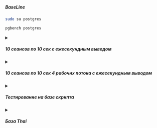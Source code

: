 ##### BaseLine
```bash
sudo su postgres
```
```bash
pgbench postgres
```

<details><summary><h5>10 сеансов по 10 сек с ежесекундным выводом</h5></summary>

```bash
pgbench -P 1 -c 10 -T 10 postgres
```
</details>

<details><summary><h5>10 сеансов по 10 сек 4 рабочих потока с ежесекундным выводом</h5></summary>

```bash
pgbench -P 1 -c 10 -j 4 -T 10 postgres
```

</details>

<details><summary><h5>Тестирование на базе скрипта</h5></summary>

Создаем базу и генерим данные
```sql
psql
CREATE DATABASE bm;
\c bm
CREATE TABLE t AS 
SELECT i AS id, random()*100 AS val
FROM generate_series(1, 10000000) i;
```
Пишем скрипт для тестирования
```sql
cat > ~/workload.sql << EOL
\set r random(1, 5000000)
SELECT id, val 
FROM t
WHERE id = :r;
EOL
```
Пускаем
```bash
pgbench -c 8 -j 4 -T 10 -f ~/workload.sql -U postgres bm
```
```bash
transaction type: /var/lib/postgresql/workload.sql
scaling factor: 1
query mode: simple
number of clients: 8
number of threads: 4
maximum number of tries: 1
duration: 10 s
number of transactions actually processed: 8
number of failed transactions: 0 (0.000%)
latency average = 18473.339 ms
initial connection time = 77.978 ms
tps = 0.433057 (without initial connection time)
```
Печально. Строим соотв индекс на таюличке
```sql
create index ix_t on t (id) include (val);

```
Проверяем
```bash
transaction type: /var/lib/postgresql/workload.sql
scaling factor: 1
query mode: simple
number of clients: 8
number of threads: 4
maximum number of tries: 1
duration: 10 s
number of transactions actually processed: 5452
number of failed transactions: 0 (0.000%)
latency average = 14.596 ms
initial connection time = 87.103 ms
```
Совсем другое дело

</details>

<details><summary><h5>База Thai</h5></summary>

[2](https://github.com/AV-ghub/PostgreSQL/blob/main/998%20Books/List.md) с.59

### Примеры нагрузочных скриптов (workload.sql, workload2.sql)

```sql
cat > ~/workload.sql << EOL
\set r random(1, 5000000)
SELECT id, fkRide, fio, contact, fkSeat FROM book.tickets
WHERE id = :r;
EOL
```
```sql
cat > ~/workload2.sql << EOL
INSERT INTO book.tickets (fkRide, fio, contact, fkSeat)
VALUES (
  ceil(random() * 100),
  (array(SELECT fam FROM book.fam))[ceil(random() * 110)]::text || ' ' ||
  (array(SELECT nam FROM book.nam))[ceil(random() * 110)]::text,
  ('{"phone":"+7' || (1000000000::bigint + floor(random() * 9000000000)::bigint)::text || '"}')::jsonb,
  ceil(random()*100)
);
EOL
```

### Профиль чтения для базы
  
```sql
pgbench -c 8 -j 4 -T 10 -f ~/workload.sql -U postgres -p 5432 -h 127.0.0.1 thai
```

### Профиль записи для базы thai
  
```sql
pgbench -c 8 -j 4 -T 10 -f ~/workload2.sql -U postgres -p 5432 -h 127.0.0.1 thai
```

</details>







  

